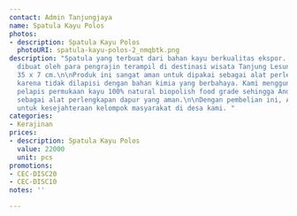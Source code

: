 ```yaml
---
contact: Admin Tanjungjaya
name: Spatula Kayu Polos
photos:
- description: Spatula Kayu Polos
  photoURI: spatula-kayu-polos-2_nmqbtk.png
description: "Spatula yang terbuat dari bahan kayu berkualitas ekspor. Produk ini
  dibuat oleh para pengrajin terampil di destinasi wisata Tanjung Lesung.\n\nUkuran:
  35 x 7 cm.\n\nProduk ini sangat aman untuk dipakai sebagai alat perlengkapan dapur
  karena tidak dilapisi dengan bahan kimia yang berbahaya. Kami menggunakan bahan
  pelapis permukaan kayu 100% natural biopolish food grade sehingga Anda dapat menggunakannya
  sebagai alat perlengkapan dapur yang aman.\n\nDengan pembelian ini, Anda sudah berkontribusi
  untuk kesejahteraan kelompok masyarakat di desa kami. "
categories:
- Kerajinan
prices:
- description: Spatula Kayu Polos
  value: 22000
  unit: pcs
promotions:
- CEC-DISC20
- CEC-DISC10
notes: ''

---
```

